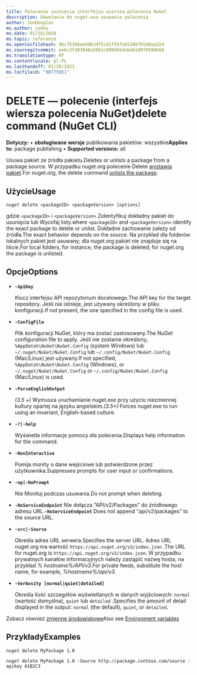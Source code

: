 ```yaml
---
title: Polecenie usunięcia interfejsu wiersza polecenia NuGet
description: Odwołanie do nuget.exe usuwania polecenia
author: JonDouglas
ms.author: jodou
ms.date: 01/18/2018
ms.topic: reference
ms.openlocfilehash: 96c75366ae69b34f5cd1f55feb53087b5d0ea324
ms.sourcegitcommit: ee6c3f203648a5561c809db54ebeb1d0f0598b68
ms.translationtype: MT
ms.contentlocale: pl-PL
ms.lasthandoff: 01/26/2021
ms.locfileid: "98775951"
---
```

# <a name="delete-command-nuget-cli"></a><span data-ttu-id="99718-103">DELETE — polecenie (interfejs wiersza polecenia NuGet)</span><span class="sxs-lookup"><span data-stu-id="99718-103">delete command (NuGet CLI)</span></span>

<span data-ttu-id="99718-104">**Dotyczy:** &bullet; **obsługiwane wersje** publikowania pakietów: wszystkie</span><span class="sxs-lookup"><span data-stu-id="99718-104">**Applies to:** package publishing &bullet; **Supported versions:** all</span></span>

<span data-ttu-id="99718-105">Usuwa pakiet ze źródła pakietu.</span><span class="sxs-lookup"><span data-stu-id="99718-105">Deletes or unlists a package from a package source.</span></span> <span data-ttu-id="99718-106">W przypadku nuget.org polecenie Delete [wystawia pakiet](../../nuget-org/policies/deleting-packages.md).</span><span class="sxs-lookup"><span data-stu-id="99718-106">For nuget.org, the delete command [unlists the package](../../nuget-org/policies/deleting-packages.md).</span></span>

## <a name="usage"></a><span data-ttu-id="99718-107">Użycie</span><span class="sxs-lookup"><span data-stu-id="99718-107">Usage</span></span>

```cli
nuget delete <packageID> <packageVersion> [options]
```

<span data-ttu-id="99718-108">gdzie `<packageID>` i `<packageVersion>` Zidentyfikuj dokładny pakiet do usunięcia lub Wycofaj listy.</span><span class="sxs-lookup"><span data-stu-id="99718-108">where `<packageID>` and `<packageVersion>` identify the exact package to delete or unlist.</span></span> <span data-ttu-id="99718-109">Dokładne zachowanie zależy od źródła.</span><span class="sxs-lookup"><span data-stu-id="99718-109">The exact behavior depends on the source.</span></span> <span data-ttu-id="99718-110">Na przykład dla folderów lokalnych pakiet jest usuwany; dla nuget.org pakiet nie znajduje się na liście.</span><span class="sxs-lookup"><span data-stu-id="99718-110">For local folders, for instance, the package is deleted; for nuget.org the package is unlisted.</span></span>

## <a name="options"></a><span data-ttu-id="99718-111">Opcje</span><span class="sxs-lookup"><span data-stu-id="99718-111">Options</span></span>

- **`-ApiKey`**

  <span data-ttu-id="99718-112">Klucz interfejsu API repozytorium docelowego.</span><span class="sxs-lookup"><span data-stu-id="99718-112">The API key for the target repository.</span></span> <span data-ttu-id="99718-113">Jeśli nie istnieje, jest używany określony w pliku konfiguracji.</span><span class="sxs-lookup"><span data-stu-id="99718-113">If not present, the one specified in the config file is used.</span></span>

- **`-ConfigFile`**

  <span data-ttu-id="99718-114">Plik konfiguracji NuGet, który ma zostać zastosowany.</span><span class="sxs-lookup"><span data-stu-id="99718-114">The NuGet configuration file to apply.</span></span> <span data-ttu-id="99718-115">Jeśli nie zostanie określony, `%AppData%\NuGet\NuGet.Config` (system Windows) lub `~/.nuget/NuGet/NuGet.Config` lub `~/.config/NuGet/NuGet.Config` (Mac/Linux) jest używany.</span><span class="sxs-lookup"><span data-stu-id="99718-115">If not specified, `%AppData%\NuGet\NuGet.Config` (Windows), or `~/.nuget/NuGet/NuGet.Config` or `~/.config/NuGet/NuGet.Config` (Mac/Linux) is used.</span></span>

- **`-ForceEnglishOutput`**

  <span data-ttu-id="99718-116">*(3.5 +)* Wymusza uruchamianie nuget.exe przy użyciu niezmiennej kultury opartej na języku angielskim.</span><span class="sxs-lookup"><span data-stu-id="99718-116">*(3.5+)* Forces nuget.exe to run using an invariant, English-based culture.</span></span>

- **`-?|-help`**

  <span data-ttu-id="99718-117">Wyświetla informacje pomocy dla polecenia.</span><span class="sxs-lookup"><span data-stu-id="99718-117">Displays help information for the command.</span></span>

- **`-NonInteractive`**

  <span data-ttu-id="99718-118">Pomija monity o dane wejściowe lub potwierdzone przez użytkownika.</span><span class="sxs-lookup"><span data-stu-id="99718-118">Suppresses prompts for user input or confirmations.</span></span>

 - **`-np|-NoPrompt`**

   <span data-ttu-id="99718-119">Nie Monituj podczas usuwania.</span><span class="sxs-lookup"><span data-stu-id="99718-119">Do not prompt when deleting.</span></span>

 - <span data-ttu-id="99718-120">**`-NoServiceEndpoint`** Nie dołącza "API/v2/Packages" do źródłowego adresu URL.</span><span class="sxs-lookup"><span data-stu-id="99718-120">**`-NoServiceEndpoint`** Does not append "api/v2/packages" to the source URL.</span></span>

- **`-src|-Source`**

  <span data-ttu-id="99718-121">Określa adres URL serwera.</span><span class="sxs-lookup"><span data-stu-id="99718-121">Specifies the server URL.</span></span> <span data-ttu-id="99718-122">Adres URL nuget.org ma wartość `https://api.nuget.org/v3/index.json` .</span><span class="sxs-lookup"><span data-stu-id="99718-122">The URL for nuget.org is `https://api.nuget.org/v3/index.json`.</span></span> <span data-ttu-id="99718-123">W przypadku prywatnych kanałów informacyjnych należy zastąpić nazwę hosta, na przykład *% hostname%/API/v3*.</span><span class="sxs-lookup"><span data-stu-id="99718-123">For private feeds, substitute the host name, for example, *%hostname%/api/v3*.</span></span>

- **`-Verbosity [normal|quiet|detailed]`**

  <span data-ttu-id="99718-124">Określa ilość szczegółów wyświetlanych w danych wyjściowych: `normal` (wartość domyślna), `quiet` lub `detailed` .</span><span class="sxs-lookup"><span data-stu-id="99718-124">Specifies the amount of detail displayed in the output: `normal` (the default), `quiet`, or `detailed`.</span></span>

<span data-ttu-id="99718-125">Zobacz również [zmienne środowiskowe](cli-ref-environment-variables.md)</span><span class="sxs-lookup"><span data-stu-id="99718-125">Also see [Environment variables](cli-ref-environment-variables.md)</span></span>

## <a name="examples"></a><span data-ttu-id="99718-126">Przykłady</span><span class="sxs-lookup"><span data-stu-id="99718-126">Examples</span></span>

```cli
nuget delete MyPackage 1.0

nuget delete MyPackage 1.0 -Source http://package.contoso.com/source -apikey A1B2C3
```

